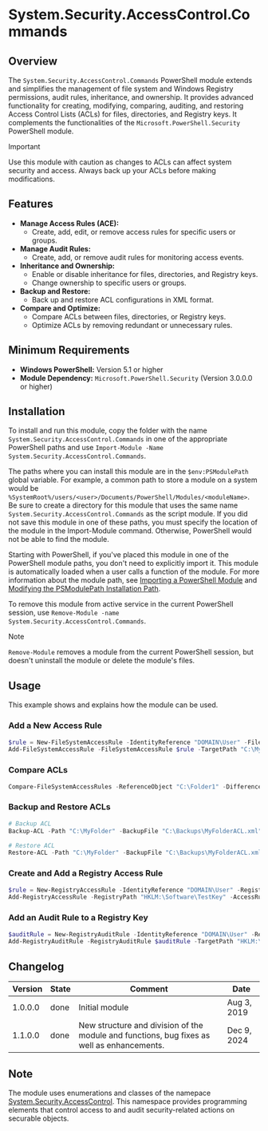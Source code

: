 # System.Security.AccessControl.Commands

## Overview

The `System.Security.AccessControl.Commands` PowerShell module extends and simplifies the management of file system and Windows Registry permissions, audit rules, inheritance, and ownership. It provides advanced functionality for creating, modifying, comparing, auditing, and restoring Access Control Lists (ACLs) for files, directories, and Registry keys. It complements the functionalities of the `Microsoft.PowerShell.Security` PowerShell module.

>[!Important]
>Use this module with caution as changes to ACLs can affect system security and access. Always back up your ACLs before making modifications.

## Features

- **Manage Access Rules (ACE):**
  - Create, add, edit, or remove access rules for specific users or groups.
- **Manage Audit Rules:**
  - Create, add, or remove audit rules for monitoring access events.
- **Inheritance and Ownership:**
  - Enable or disable inheritance for files, directories, and Registry keys.
  - Change ownership to specific users or groups.
- **Backup and Restore:**
  - Back up and restore ACL configurations in XML format.
- **Compare and Optimize:**
  - Compare ACLs between files, directories, or Registry keys.
  - Optimize ACLs by removing redundant or unnecessary rules.

## Minimum Requirements

- **Windows PowerShell:** Version 5.1 or higher
- **Module Dependency:** `Microsoft.PowerShell.Security` (Version 3.0.0.0 or higher)

## Installation

To install and run this module, copy the folder with the name `System.Security.AccessControl.Commands` in one of the appropriate PowerShell paths and use `Import-Module -Name System.Security.AccessControl.Commands`.

The paths where you can install this module are in the `$env:PSModulePath` global variable. For example, a common path to store a module on a system would be `%SystemRoot%/users/<user>/Documents/PowerShell/Modules/<moduleName>`. Be sure to create a directory for this module that uses the same name `System.Security.AccessControl.Commands` as the script module. If you did not save this module in one of these paths, you must specify the location of the module in the Import-Module command. Otherwise, PowerShell would not be able to find the module.

Starting with PowerShell, if you've placed this module in one of the PowerShell module paths, you don't need to explicitly import it. This module is automatically loaded when a user calls a function of the module. For more information about the module path, see [Importing a PowerShell Module](https://docs.microsoft.com/en-us/powershell/scripting/developer/module/importing-a-powershell-module?view=powershell-7.1) and [Modifying the PSModulePath Installation Path](https://docs.microsoft.com/en-us/powershell/scripting/developer/module/modifying-the-psmodulepath-installation-path?view=powershell-7.1).

To remove this module from active service in the current PowerShell session, use `Remove-Module -name System.Security.AccessControl.Commands`.

> [!Note]
> `Remove-Module` removes a module from the current PowerShell session, but doesn't uninstall the module or delete the module's files.

## Usage

This example shows and explains how the module can be used.

### Add a New Access Rule

```powershell
$rule = New-FileSystemAccessRule -IdentityReference "DOMAIN\User" -FileSystemRights FullControl -InheritanceFlags ContainerInherit -PropagationFlags None -AccessControlType Allow
Add-FileSystemAccessRule -FileSystemAccessRule $rule -TargetPath "C:\MyFolder"
```

### Compare ACLs

```powershell
Compare-FileSystemAccessRules -ReferenceObject "C:\Folder1" -DifferenceObject "C:\Folder2"
```

### Backup and Restore ACLs

```powershell
# Backup ACL
Backup-ACL -Path "C:\MyFolder" -BackupFile "C:\Backups\MyFolderACL.xml"

# Restore ACL
Restore-ACL -Path "C:\MyFolder" -BackupFile "C:\Backups\MyFolderACL.xml"
```

### Create and Add a Registry Access Rule

```powershell
$rule = New-RegistryAccessRule -IdentityReference "DOMAIN\User" -RegistryRights FullControl -AccessControlType Allow
Add-RegistryAccessRule -RegistryPath "HKLM:\Software\TestKey" -AccessRule $rule
```

### Add an Audit Rule to a Registry Key

```powershell
$auditRule = New-RegistryAuditRule -IdentityReference "DOMAIN\User" -RegistryRights FullControl -AuditFlags Success
Add-RegistryAuditRule -RegistryAuditRule $auditRule -TargetPath "HKLM:\Software\TestKey"
```

## Changelog

|Version|State|Comment|Date|
|---|---|---|---|
|1.0.0.0|done|Initial module|Aug 3, 2019|
|1.1.0.0|done|New structure and division of the module and functions, bug fixes as well as enhancements.|Dec 9, 2024|

## Note

The module uses enumerations and classes of the namepace [System.Security.AccessControl](https://learn.microsoft.com/de-de/dotnet/api/system.security.accesscontrol?view=net-9.0). This namespace provides programming elements that control access to and audit security-related actions on securable objects.
